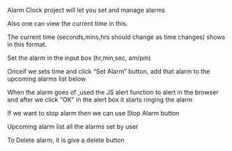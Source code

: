 Alarm Clock project will let you set and manage alarms

Also one can view the current time in this.

The current time (seconds,mins,hrs should change as time changes) shows in this format.

Set the alarm in the input box (hr,min,sec, am/pm) 

Onceif we sets time and click “Set Alarm” button, add that alarm to the upcoming alarms list below 

When the alarm goes of ,used the JS alert function to alert in the browser and after we click "OK" in the alert box it starts ringing the alarm

If we want to stop alarm then we can use Stop Alarm button

Upcoming alarm list all the alarms set by user 

To Delete alarm, it is give a delete button 